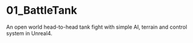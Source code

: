 # 01_BattleTank
An open world head-to-head tank fight with simple AI, terrain and control system in Unreal4.

